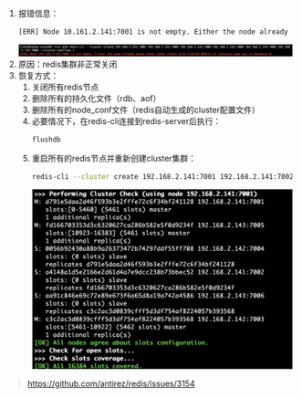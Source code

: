 1. 报错信息：  
    ``` sh
    [ERR] Node 10.161.2.141:7001 is not empty. Either the node already knows other nodes (check with CLUSTER NODES) or contains some key in database 0.
    ```  
    ![](images/9901.png)
1. 原因：redis集群非正常关闭
1. 恢复方式： 
    1. 关闭所有redis节点
    1. 删除所有的持久化文件（rdb、aof）
    1. 删除所有的node_conf文件（redis自动生成的cluster配置文件）
    1. 必要情况下，在redis-cli连接到redis-server后执行：
        ``` sh
        flushdb
        ```
    1. 重启所有的redis节点并重新创建cluster集群：  
        ``` sh
        redis-cli --cluster create 192.168.2.141:7001 192.168.2.141:7002 192.168.2.142:7003 192.168.2.142:7004 192.168.2.143:7005 192.168.2.143:7006 --cluster-replicas 1
        ```  
        ![](images/9902.png)
> https://github.com/antirez/redis/issues/3154

